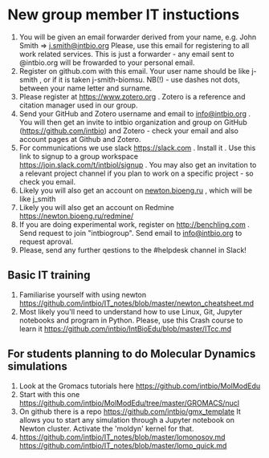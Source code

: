 # New group member IT instuctions
1. You will be given an email forwarder derived from your name, e.g. John Smith => j.smith@intbio.org
Please, use this email for registering to all work related services. This is just a forwarder - any email sent to @intbio.org will be frowarded to your personal email.
2. Register on github.com with this email. Your user name should be like j-smith , or if it is taken j-smith-biomsu. NB(!) - use dashes not dots, between your name letter and surname.
3. Please register at https://www.zotero.org . Zotero is a reference and citation manager used in our group.
4. Send your GitHub and Zotero username and email to info@intbio.org . You will then get an invite to intbio organization and group on GitHub (https://github.com/intbio)  and Zotero - check your email and also account pages at Github and Zotero.
5. For communications we use slack https://slack.com . Install it . Use this link to signup to a group workspace https://join.slack.com/t/intbiol/signup . You may also get an invitation to a relevant project channel if you plan to work on a specific project - so check you email.
6. Likely you will also get an account on [newton.bioeng.ru](https://newton.bioeng.ru/jupyter) , which will be like j_smith
7. Likely you will also get an account on Redmine https://newton.bioeng.ru/redmine/
8. If you are doing experimental work, register on http://benchling.com . Send request to join "intbiogroup". Send email to info@intbio.org to request aproval. 
9. Please, send any further qestions to the #helpdesk channel in Slack!

## Basic IT training

1. Familiarise yourself with using newton https://github.com/intbio/IT_notes/blob/master/newton_cheatsheet.md
2. Most likely you'll need to understand how to use Linux, Git, Jupyter notebooks and program in Python. Please, use this Crash course to learn it https://github.com/intbio/IntBioEdu/blob/master/ITcc.md

## For students planning to do Molecular Dynamics simulations
1. Look at the Gromacs tutorials here https://github.com/intbio/MolModEdu
2. Start with this one https://github.com/intbio/MolModEdu/tree/master/GROMACS/nucl
3. On github there is a repo https://github.com/intbio/gmx_template It allows you to start any simulation through a Jupyter notebook on Newton cluster. Activate the 'moldyn' kernel for that.
4. https://github.com/intbio/IT_notes/blob/master/lomonosov.md https://github.com/intbio/IT_notes/blob/master/lomo_quick.md
